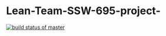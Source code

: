 # Lean-Team-SSW-695-project-
[![build status of master](https://travis-ci.org/LeanTeam-SSW-695/Lean-Team-SSW-695-Project-.svg?branch=first-version)](https://travis-ci.org/LeanTeam-SSW-695/Lean-Team-SSW-695-Project-)
